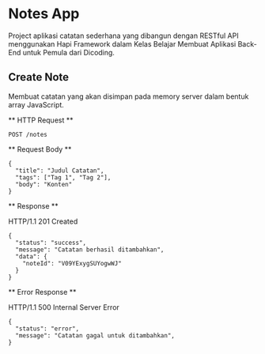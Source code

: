 # Notes App

Project aplikasi catatan sederhana yang dibangun dengan RESTful API menggunakan Hapi Framework dalam Kelas Belajar Membuat Aplikasi Back-End untuk Pemula dari Dicoding.

## Create Note

Membuat catatan yang akan disimpan pada memory server dalam bentuk array JavaScript.

** HTTP Request **

```
POST /notes
```

** Request Body **
```
{
  "title": "Judul Catatan",
  "tags": ["Tag 1", "Tag 2"],
  "body": "Konten"
}
```

** Response **

HTTP/1.1 201 Created
```
{
  "status": "success",
  "message": "Catatan berhasil ditambahkan",
  "data": {
    "noteId": "V09YExygSUYogwWJ"
  }
}
```

** Error Response **

HTTP/1.1 500 Internal Server Error
```
{
  "status": "error",
  "message": "Catatan gagal untuk ditambahkan",
}
```